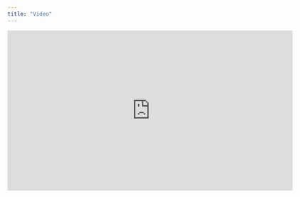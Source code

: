 ```yaml
---
title: "Video"
---
```


<iframe width="640" height="360" src="https://youtu.be/BYoUZPocErs" frameborder="0" allowfullscreen></iframe>
